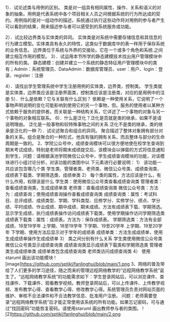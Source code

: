 1）．试论述类与用例的区别。
类是对一组具有相同属性、操作、关系和语义的对象的抽象。用例是代表系统中各个项目相关人员之间根据系统的行为所达成的契约。用例指的是对一组动作的描述，系统通过执行这些动作将对用例的参与者产生可以看到的结果，用来描述参与者可以感受到的系统服务或功能。

2）．试比较边界类与实体类的异同。
实体类是对系统中需要存储信息和其信息的行为建立模型。实体类具有永久的特性，这类似于数据库中的表一样用于保存系统的业务信息。
边界类位于系统与外界的交接处。它在一个或多个角色和系统.之间建立相互作用的模型。
3）．试运用本节所学的静态建模技术找出用户管理模块中的所有的类。
静态建模：创建并建立一个系统的静态特征用户管理模块中的类有；Admin：系统管理员、DataAdmin：数据库管理员、user：用户、login：登录、register：注册

4）．请找出学生管理系统中学生注册用例的实体类，边界类，控制类。
学生类就是实体类，边界类应该是注册界面类，控制类应该是注册类，对应的是用例中的注册
5）．什么是依赖？它与关联有什么区别？
依赖是一种使用关系，它说明了一个事物声明说明的变化可能影响到使用它的另一个事物，但。服务的使用者以某种方式依赖于服务的提供者。而关联是一种结构关系，它详述了一个事物的对象与另一个事物的对象相互联系。
6)．什么是泛化？泛化是否就是类的继承，如果不是请说明理由。
泛化是一般事物和较特殊事物之间的关系
泛化不是类的继承，类的继承是泛化的一种
7）．试论述聚合和组合的异同。
聚合描述了整体对象拥有部分对象的关系。组合是聚合的一种形式，他具有强的拥有关系，而且整体与部分的生命周期是一致的。
2、学院公众号中，成绩查询模块可以很方便地使在校学生查询到期末考试成绩，特别是老师将期末成绩提交后，该模块会以弹窗的方式将信息通知到学生，问题：请根据滇池学院微信公众号中，学生成绩查询模块的功能，对该模块进行小组讨论分析，对该功能的类图中以
下元素进行必要说明：
1）	该功能一共应该包含哪几个类
学生类、管理者类、老师类、微信公众号类、成绩查询类、成绩表下载类、学期筛选类、成绩单类
2）	每个类的属性，方法应该是什么，有什么作用，权限该是什么
学生类：使用微信公众号类查看成绩查询类
管理者类：查看成绩查询类，生成成绩单类
老师类：查看成绩查询类
微信公众号类：方法为：成绩查询；使用成绩查询操作查看成绩查询类
成绩查询类：属性：考试科目、总评成绩、成绩类型、学期、学科类型、应修学分、实修学分、绩点、学分绩、平时成绩、作业成绩、期中成绩、期末成绩。方法有成绩表下载、学期筛选。显示学生成绩，执行成绩表操作访问成绩表下载类，使用学期操作访问学期筛选类
成绩表下载类：属性：成绩表。方法为：保存成绩表。
学期筛选类：方法有全部成绩、18至19学年 上学期、18至19学年 下学期、19至20学年 上学期、19至20学年 下学期、使用方法后显示对于学年的成绩表
成绩单类：方法生成成绩单，使用生成成绩单操作生成成绩单
3）	类之间分别有什么关系
学生类使用微信公众号类
微信公众号类显示成绩查询类
成绩查询类显示成绩表下载类和学期筛选类
管理者类生成成绩单类
成绩单类包含成绩查询类
老师类访问成绩查询类
4）	使用 staruml 画出该功能模块 ![image]https://github.com/sptjkl/fanlinghui/blob/main/1.png
3、网络的普及带给了人们更多的学习途径，随之而来的管理远程网络教学的“远程网络教学系统”诞生了。“远程网络教学系统”的功能需求如下：学生登录网站后，可以浏览课件、查找课件、下载课件、观看教学视频。教师登录网站后，可以上传课件、上传教学视频、发布教学心得、查看教学心得、修改教学心得。系统管理员负责对网站页面的维护、审核不合法课件和不合法教学信息、批准用户注册。
问题：老师需要登录“远程网络教学系统”后才能正常使用该系统的所有功能。如果忘记密码，可与通过“找回密码”功能恢复密码。请使用staruml 画出教师参与者的类图。
 ![2]https://github.com/sptjkl/fanlinghui/blob/main/2.png
 
